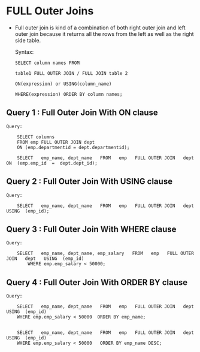 #	FULL Outer Joins

-	Full outer join is kind of a combination of both right outer join and left outer join because it returns all the rows from the left as well as the right side table.
	
	Syntax:

		SELECT column names FROM 

		table1 FULL OUTER JOIN / FULL JOIN table 2

		ON(expression) or USING(column_name) 

		WHERE(expression) ORDER BY column names;
		
		
##	Query 1 : Full Outer Join With ON clause

	Query:
	
		SELECT columns
		FROM emp FULL OUTER JOIN dept
		ON (emp.departmentid = dept.departmentid);
		
		SELECT   emp_name, dept_name   FROM   emp   FULL OUTER JOIN   dept   ON  (emp.emp_id  =  dept.dept_id);

## Query 2 : Full Outer Join With USING clause
	
	
	Query:
	
		SELECT   emp_name, dept_name   FROM   emp   FULL OUTER JOIN   dept   USING  (emp_id);
		
##	Query 3 : Full Outer Join With WHERE clause
		
	Query:

		SELECT   emp_name, dept_name, emp_salary   FROM   emp   FULL OUTER JOIN   dept   USING  (emp_id) 
			WHERE emp.emp_salary < 50000;
			
## Query 4 : Full Outer Join With ORDER BY clause
		
	Query:
			
		SELECT   emp_name, dept_name   FROM   emp   FULL OUTER JOIN   dept   USING  (emp_id)  
		WHERE emp.emp_salary < 50000  ORDER BY emp_name;
		
		
		SELECT   emp_name, dept_name   FROM   emp   FULL OUTER JOIN   dept   USING  (emp_id)  
		WHERE emp.emp_salary < 50000   ORDER BY emp_name DESC;	
